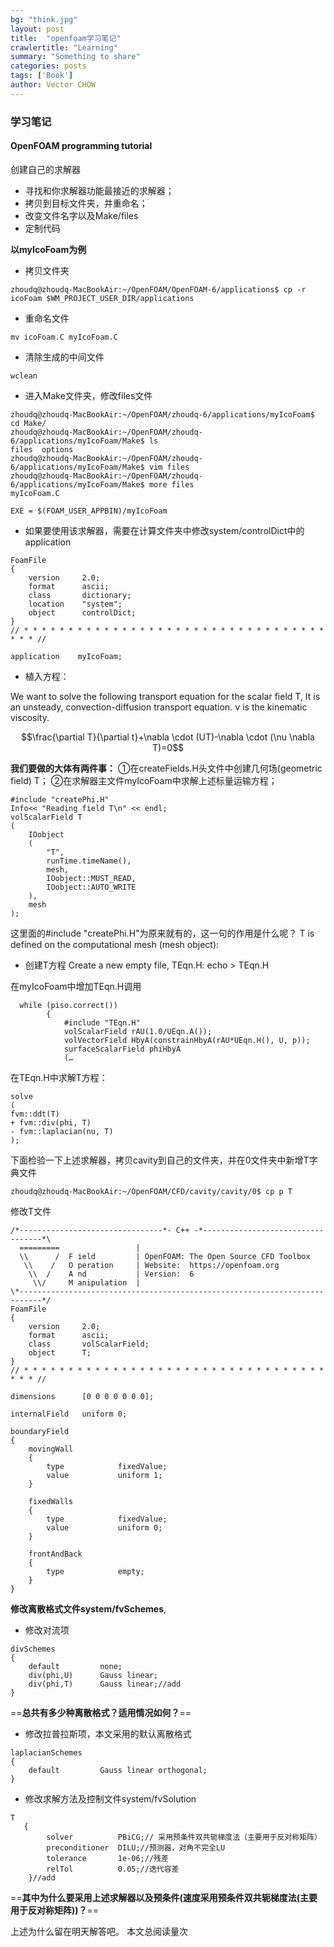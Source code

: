 ```yaml
---
bg: "think.jpg"
layout: post
title:  "openfoam学习笔记"
crawlertitle: "Learning"
summary: "Something to share"
categories: posts
tags: ['Book']
author: Vector CHOW
---
```

<script type="text/x-mathjax-config">
    MathJax.Hub.Config({
      tex2jax: {
        skipTags: ['script', 'noscript', 'style', 'textarea', 'pre'],
        inlineMath: [['$','$']]
      }
    });
  </script>
  <script src="https://cdn.mathjax.org/mathjax/latest/MathJax.js?config=TeX-AMS-MML_HTMLorMML" type="text/javascript"></script>
  
### 学习笔记
#### OpenFOAM programming tutorial
创建自己的求解器

+ 寻找和你求解器功能最接近的求解器；
+ 拷贝到目标文件夹，并重命名；
+ 改变文件名字以及Make/files
+ 定制代码

**以myIcoFoam为例**

+ 拷贝文件夹
```
zhoudq@zhoudq-MacBookAir:~/OpenFOAM/OpenFOAM-6/applications$ cp -r icoFoam $WM_PROJECT_USER_DIR/applications
```
+ 重命名文件
```
mv icoFoam.C myIcoFoam.C
```
+ 清除生成的中间文件
```
wclean
```

+ 进入Make文件夹，修改files文件

```
zhoudq@zhoudq-MacBookAir:~/OpenFOAM/zhoudq-6/applications/myIcoFoam$ cd Make/
zhoudq@zhoudq-MacBookAir:~/OpenFOAM/zhoudq-6/applications/myIcoFoam/Make$ ls
files  options
zhoudq@zhoudq-MacBookAir:~/OpenFOAM/zhoudq-6/applications/myIcoFoam/Make$ vim files 
zhoudq@zhoudq-MacBookAir:~/OpenFOAM/zhoudq-6/applications/myIcoFoam/Make$ more files 
myIcoFoam.C

EXE = $(FOAM_USER_APPBIN)/myIcoFoam
```

+ 如果要使用该求解器，需要在计算文件夹中修改system/controlDict中的application

```
FoamFile
{
    version     2.0;
    format      ascii;
    class       dictionary;
    location    "system";
    object      controlDict;
}
// * * * * * * * * * * * * * * * * * * * * * * * * * * * * * * * * * * * * * //

application    myIcoFoam;
```

+ 植入方程：

We want to solve the following transport equation for the scalar field T, It is an unsteady, convection-diffusion transport equation. ν is the kinematic viscosity.

$$\frac{\partial T}{\partial t}+\nabla \cdot (UT)-\nabla \cdot (\nu \nabla T)=0$$ 

**我们要做的大体有两件事：**
①在createFields.H头文件中创建几何场(geometric field) T；
②在求解器主文件myIcoFoam中求解上述标量运输方程；

```
#include "createPhi.H"
Info<< "Reading field T\n" << endl;
volScalarField T
(
    IOobject
    (
        "T",
        runTime.timeName(),
        mesh,
        IOobject::MUST_READ,
        IOobject::AUTO_WRITE
    ),
    mesh
);
```
这里面的#include "createPhi.H"为原来就有的，这一句的作用是什么呢？
T is defined on the computational mesh (mesh object):

+ 创建T方程
Create a new empty file, TEqn.H:  echo > TEqn.H 

在myIcoFoam中增加TEqn.H调用

```
  while (piso.correct())
        {
            #include "TEqn.H"
            volScalarField rAU(1.0/UEqn.A());
            volVectorField HbyA(constrainHbyA(rAU*UEqn.H(), U, p));
            surfaceScalarField phiHbyA
            (…
```

在TEqn.H中求解T方程：

```
solve
(
fvm::ddt(T)
+ fvm::div(phi, T)
- fvm::laplacian(nu, T)
);
```

下面检验一下上述求解器，拷贝cavity到自己的文件夹，并在0文件夹中新增T字典文件
```
zhoudq@zhoudq-MacBookAir:~/OpenFOAM/CFD/cavity/cavity/0$ cp p T
```
修改T文件
```
/*--------------------------------*- C++ -*----------------------------------*\
  =========                 |
  \\      /  F ield         | OpenFOAM: The Open Source CFD Toolbox
   \\    /   O peration     | Website:  https://openfoam.org
    \\  /    A nd           | Version:  6
     \\/     M anipulation  |
\*---------------------------------------------------------------------------*/
FoamFile
{
    version     2.0;
    format      ascii;
    class       volScalarField;
    object      T;
}
// * * * * * * * * * * * * * * * * * * * * * * * * * * * * * * * * * * * * * //

dimensions      [0 0 0 0 0 0 0];

internalField   uniform 0;

boundaryField
{
    movingWall
    {
        type            fixedValue;
        value           uniform 1;
    }

    fixedWalls
    {
        type            fixedValue;
        value           uniform 0;
    }

    frontAndBack
    {
        type            empty;
    }
}
```

**修改离散格式文件system/fvSchemes**,
+ 修改对流项
```
divSchemes
{
    default         none;
    div(phi,U)      Gauss linear;
    div(phi,T)      Gauss linear;//add
}
```
==**总共有多少种离散格式？适用情况如何？**==

+ 修改拉普拉斯项，本文采用的默认离散格式
```
laplacianSchemes
{
    default         Gauss linear orthogonal;
}
```

+ 修改求解方法及控制文件system/fvSolution
```
T
   {
        solver          PBiCG;// 采用预条件双共轭梯度法（主要用于反对称矩阵）
        preconditioner  DILU;//预测器，对角不完全LU
        tolerance       1e-06;//残差
        relTol          0.05;//迭代容差
    }//add
```

==**其中为什么要采用上述求解器以及预条件(速度采用预条件双共轭梯度法(主要用于反对称矩阵))？**==

上述为什么留在明天解答吧。
 <span id="busuanzi_container_page_pv">
  本文总阅读量<span id="busuanzi_value_page_pv"></span>次
</span>

